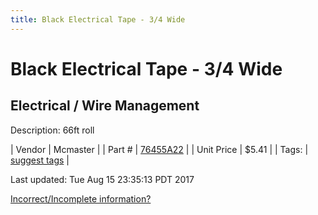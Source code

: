 ```yaml
---
title: Black Electrical Tape - 3/4 Wide
---
```


# Black Electrical Tape - 3/4 Wide
## Electrical / Wire Management
Description: 	66ft roll 

| Vendor | Mcmaster | 
| Part # | [76455A22](https://www.mcmaster.com/#76455A22) | 
| Unit Price | $5.41 | 
| Tags: | [suggest tags](https://docs.google.com/forms/d/e/1FAIpQLSeWyY8v3RgOty-MyWmh9U0iivNYN_molChYyS-0U-o-kOAv_g/viewform) | 

Last updated: Tue Aug 15 23:35:13 PDT 2017

 [Incorrect/Incomplete information?](https://docs.google.com/forms/d/e/1FAIpQLSeWyY8v3RgOty-MyWmh9U0iivNYN_molChYyS-0U-o-kOAv_g/viewform)
